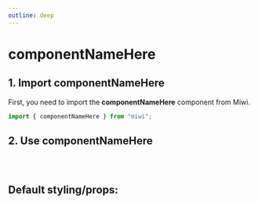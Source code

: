 ```yaml
---
outline: deep
---
```


# componentNameHere

<!-- Component description -->

## 1. Import componentNameHere

First, you need to import the **componentNameHere** component from Miwi.

```ts
import { componentNameHere } from "miwi";
```

## 2. Use componentNameHere

<!-- Example with code  -->

```ts

```

<!-- Other example with code -->

```ts

```

<!-- Example notes -->

<!-- Extra example with code -->

```ts

```

## Default styling/props:

```ts

```

<!-- ![Alt text](../component-pictures/pictureName.webp "title") -->
